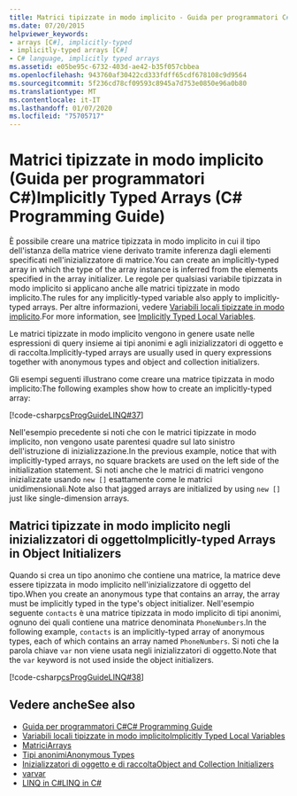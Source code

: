 ```yaml
---
title: Matrici tipizzate in modo implicito - Guida per programmatori C#
ms.date: 07/20/2015
helpviewer_keywords:
- arrays [C#], implicitly-typed
- implicitly-typed arrays [C#]
- C# language, implicitly typed arrays
ms.assetid: e05be95c-6732-403d-ae42-b35f057cbbea
ms.openlocfilehash: 943760af30422cd333fdff65cdf678108c9d9564
ms.sourcegitcommit: 5f236cd78cf09593c8945a7d753e0850e96a0b80
ms.translationtype: MT
ms.contentlocale: it-IT
ms.lasthandoff: 01/07/2020
ms.locfileid: "75705717"
---
```

# <a name="implicitly-typed-arrays-c-programming-guide"></a><span data-ttu-id="793e5-102">Matrici tipizzate in modo implicito (Guida per programmatori C#)</span><span class="sxs-lookup"><span data-stu-id="793e5-102">Implicitly Typed Arrays (C# Programming Guide)</span></span>

<span data-ttu-id="793e5-103">È possibile creare una matrice tipizzata in modo implicito in cui il tipo dell'istanza della matrice viene derivato tramite inferenza dagli elementi specificati nell'inizializzatore di matrice.</span><span class="sxs-lookup"><span data-stu-id="793e5-103">You can create an implicitly-typed array in which the type of the array instance is inferred from the elements specified in the array initializer.</span></span> <span data-ttu-id="793e5-104">Le regole per qualsiasi variabile tipizzata in modo implicito si applicano anche alle matrici tipizzate in modo implicito.</span><span class="sxs-lookup"><span data-stu-id="793e5-104">The rules for any implicitly-typed variable also apply to implicitly-typed arrays.</span></span> <span data-ttu-id="793e5-105">Per altre informazioni, vedere [Variabili locali tipizzate in modo implicito](../classes-and-structs/implicitly-typed-local-variables.md).</span><span class="sxs-lookup"><span data-stu-id="793e5-105">For more information, see [Implicitly Typed Local Variables](../classes-and-structs/implicitly-typed-local-variables.md).</span></span>

<span data-ttu-id="793e5-106">Le matrici tipizzate in modo implicito vengono in genere usate nelle espressioni di query insieme ai tipi anonimi e agli inizializzatori di oggetto e di raccolta.</span><span class="sxs-lookup"><span data-stu-id="793e5-106">Implicitly-typed arrays are usually used in query expressions together with anonymous types and object and collection initializers.</span></span>

<span data-ttu-id="793e5-107">Gli esempi seguenti illustrano come creare una matrice tipizzata in modo implicito:</span><span class="sxs-lookup"><span data-stu-id="793e5-107">The following examples show how to create an implicitly-typed array:</span></span>

[!code-csharp[csProgGuideLINQ#37](~/samples/snippets/csharp/VS_Snippets_VBCSharp/csProgGuideLINQ/CS/csRef30LangFeatures_2.cs#37)]

<span data-ttu-id="793e5-108">Nell'esempio precedente si noti che con le matrici tipizzate in modo implicito, non vengono usate parentesi quadre sul lato sinistro dell'istruzione di inizializzazione.</span><span class="sxs-lookup"><span data-stu-id="793e5-108">In the previous example, notice that with implicitly-typed arrays, no square brackets are used on the left side of the initialization statement.</span></span> <span data-ttu-id="793e5-109">Si noti anche che le matrici di matrici vengono inizializzate usando `new []` esattamente come le matrici unidimensionali.</span><span class="sxs-lookup"><span data-stu-id="793e5-109">Note also that jagged arrays are initialized by using `new []` just like single-dimension arrays.</span></span>

## <a name="implicitly-typed-arrays-in-object-initializers"></a><span data-ttu-id="793e5-110">Matrici tipizzate in modo implicito negli inizializzatori di oggetto</span><span class="sxs-lookup"><span data-stu-id="793e5-110">Implicitly-typed Arrays in Object Initializers</span></span>

<span data-ttu-id="793e5-111">Quando si crea un tipo anonimo che contiene una matrice, la matrice deve essere tipizzata in modo implicito nell'inizializzatore di oggetto del tipo.</span><span class="sxs-lookup"><span data-stu-id="793e5-111">When you create an anonymous type that contains an array, the array must be implicitly typed in the type's object initializer.</span></span> <span data-ttu-id="793e5-112">Nell'esempio seguente `contacts` è una matrice tipizzata in modo implicito di tipi anonimi, ognuno dei quali contiene una matrice denominata `PhoneNumbers`.</span><span class="sxs-lookup"><span data-stu-id="793e5-112">In the following example, `contacts` is an implicitly-typed array of anonymous types, each of which contains an array named `PhoneNumbers`.</span></span> <span data-ttu-id="793e5-113">Si noti che la parola chiave `var` non viene usata negli inizializzatori di oggetto.</span><span class="sxs-lookup"><span data-stu-id="793e5-113">Note that the `var` keyword is not used inside the object initializers.</span></span>

[!code-csharp[csProgGuideLINQ#38](~/samples/snippets/csharp/VS_Snippets_VBCSharp/csProgGuideLINQ/CS/csRef30LangFeatures_2.cs#38)]

## <a name="see-also"></a><span data-ttu-id="793e5-114">Vedere anche</span><span class="sxs-lookup"><span data-stu-id="793e5-114">See also</span></span>

- [<span data-ttu-id="793e5-115">Guida per programmatori C#</span><span class="sxs-lookup"><span data-stu-id="793e5-115">C# Programming Guide</span></span>](../index.md)
- [<span data-ttu-id="793e5-116">Variabili locali tipizzate in modo implicito</span><span class="sxs-lookup"><span data-stu-id="793e5-116">Implicitly Typed Local Variables</span></span>](../classes-and-structs/implicitly-typed-local-variables.md)
- [<span data-ttu-id="793e5-117">Matrici</span><span class="sxs-lookup"><span data-stu-id="793e5-117">Arrays</span></span>](./index.md)
- [<span data-ttu-id="793e5-118">Tipi anonimi</span><span class="sxs-lookup"><span data-stu-id="793e5-118">Anonymous Types</span></span>](../classes-and-structs/anonymous-types.md)
- [<span data-ttu-id="793e5-119">Inizializzatori di oggetto e di raccolta</span><span class="sxs-lookup"><span data-stu-id="793e5-119">Object and Collection Initializers</span></span>](../classes-and-structs/object-and-collection-initializers.md)
- [<span data-ttu-id="793e5-120">var</span><span class="sxs-lookup"><span data-stu-id="793e5-120">var</span></span>](../../language-reference/keywords/var.md)
- [<span data-ttu-id="793e5-121">LINQ in C#</span><span class="sxs-lookup"><span data-stu-id="793e5-121">LINQ in C#</span></span>](../../linq/index.md)
